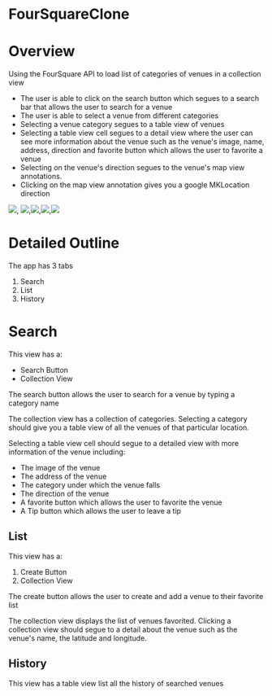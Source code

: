 # FourSquareClone

# Overview

Using the FourSquare API to load list of categories of venues in a collection view

- The user is able to click on the search button which segues to a search bar that allows the user to search for a venue
- The user is able to select a venue from different categories 
- Selecting a venue category segues to a table view of venues
- Selecting a table view cell segues to a detail view where the user can see more information about the venue such as the venue's image, name, address, direction and favorite button which allows the user to favorite a venue
- Selecting on the venue's direction segues to the venue's map view annotations.
- Clicking on the map view annotation gives you a google MKLocation direction

![](File-from-iOS.gif), ![](File-from-iOS(1).gif),![](File-from-iOS(2).gif),![](File-from-iOS(3).gif),![](File-from-iOS(4).gif)

# Detailed Outline

The app has 3 tabs

1. Search
2. List
3. History

# Search

This view has a:
- Search Button
- Collection View


The search button allows the user to search for a venue by typing a category name

The collection view has a collection of categories. Selecting a category should give you a table view of all the venues of that particular location.

Selecting a table view cell should segue to a detailed view with more information of the venue including:

- The image of the venue
- The address of the venue
- The category under which the venue falls
- The direction of the venue
- A favorite button which allows the user to favorite the venue
- A Tip button which allows the user to leave a tip

## List

This view has a:

1. Create Button
2. Collection View

The create button allows the user to create and add a venue to their favorite list 

The collection view displays the list of venues favorited. Clicking a collection view should segue to a detail about the venue such as the venue's name, the latitude and longitude.

## History

This view has a table view list all the history of searched venues
